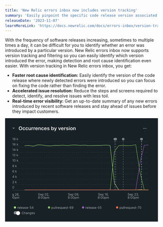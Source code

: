 ```yaml
---
title: 'New Relic errors inbox now includes version tracking'
summary: 'Easily pinpoint the specific code release version associated with any newly discovered errors for faster triage'
releaseDate: '2023-11-07'
learnMoreLink: 'https://docs.newrelic.com/docs/errors-inbox/version-tracking/'
---
```


With the frequency of software releases increasing, sometimes to multiple times a day, it can be difficult for you to identify whether an error was introduced by a particular version. New Relic errors inbox now supports version tracking and filtering so you can easily identify which version introduced the error, making detection and root cause identification even easier. With version tracking in New Relic errors inbox, you get:
* **Faster root cause identification:** Easily identify the version of the code release where newly detected errors were introduced so you can focus on fixing the code rather than finding the error. 
* **Accelerated issue resolution:** Reduce the steps and screens required to detect, identify, and resolve issues with less toil. 
* **Real-time error visibility:** Get an up-to-date summary of any new errors introduced by recent software releases and stay ahead of issues before they impact customers.

!["Screenshot showing error occurences by version"](./images/errorsbyversion.png "Screenshot showing error occurences by version")
